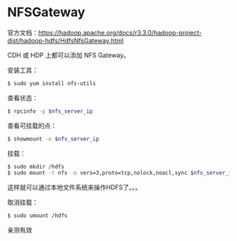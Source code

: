 # NFSGateway

官方文档：https://hadoop.apache.org/docs/r3.3.0/hadoop-project-dist/hadoop-hdfs/HdfsNfsGateway.html

CDH 或 HDP 上都可以添加 NFS Gateway。



安装工具：

```bash
$ sudo yum install nfs-utils
```

查看状态：

```bash
$ rpcinfo -p $nfs_server_ip
```

查看可挂载的点：

```bash
$ showmount -e $nfs_server_ip
```

挂载：

```bash
$ sudo mkdir /hdfs
$ sudo mount -t nfs -o vers=3,proto=tcp,nolock,noacl,sync $nfs_server_ip:/  /hdfs
```

这样就可以通过本地文件系统来操作HDFS了。。。

取消挂载：

```bash
$ sudo umount /hdfs
```

亲测有效

